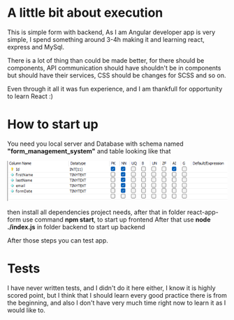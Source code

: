 # A little bit about execution

This is simple form with backend, As I am Angular developer app is very simple, I spend something
around 3-4h making it and learning react, express and MySql.

There is a lot of thing than could be made better, for there should be components, API communication
should have shouldn't be in components but should have their services, CSS should be changes for SCSS and so on.

Even through it all it was fun experience, and I am thankfull for opportunity to learn React :)

# How to start up

You need you local server and Database with schema named <b>"form_management_system"</b> and table looking like that

![img.png](img.png)

then install all dependencies project needs, after that
in folder react-app-form use command <b>npm start</b>, to start up frontend
After that use <b>node ./index.js</b> in folder backend to start up backend

After those steps you can test app.

# Tests

I have never written tests, and I didn't do it here either, I know it is highly scored point,
but I think that I should learn every good practice there is from the beginning, and also
I don't have very much time right now to learn it as I would like to.